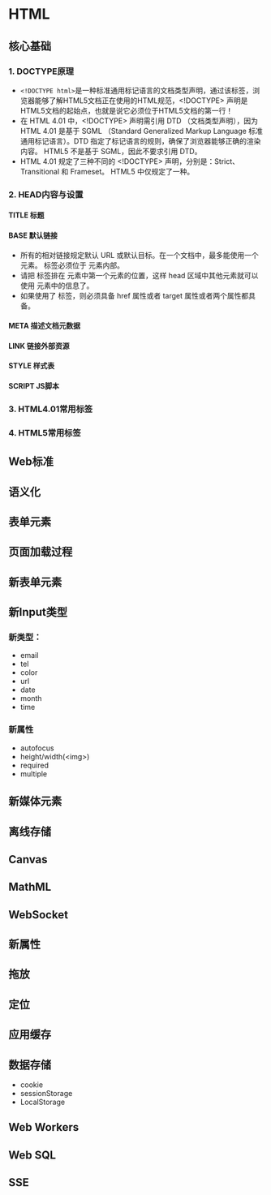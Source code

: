 # HTML

## 核心基础
### 1. DOCTYPE原理
- ```<!DOCTYPE html>```是一种标准通用标记语言的文档类型声明，通过该标签，浏览器能够了解HTML5文档正在使用的HTML规范，<!DOCTYPE> 声明是HTML5文档的起始点，也就是说它必须位于HTML5文档的第一行！
- 在 HTML 4.01 中，<!DOCTYPE> 声明需引用 DTD （文档类型声明），因为 HTML 4.01 是基于 SGML （Standard Generalized Markup Language 标准通用标记语言）。DTD 指定了标记语言的规则，确保了浏览器能够正确的渲染内容。
HTML5 不是基于 SGML，因此不要求引用 DTD。
- HTML 4.01 规定了三种不同的 <!DOCTYPE> 声明，分别是：Strict、Transitional 和 Frameset。 HTML5 中仅规定了一种。

### 2. HEAD内容与设置

#### TITLE 标题

#### BASE 默认链接
- 所有的相对链接规定默认 URL 或默认目标。在一个文档中，最多能使用一个 <base> 元素。 <base> 标签必须位于 <head> 元素内部。
- 请把 <base> 标签排在 <head>  元素中第一个元素的位置，这样 head 区域中其他元素就可以使用 <base>  元素中的信息了。
- 如果使用了 <base>  标签，则必须具备 href 属性或者 target 属性或者两个属性都具备。

#### META 描述文档元数据

#### LINK 链接外部资源

#### STYLE 样式表

#### SCRIPT JS脚本

#### 


### 3. HTML4.01常用标签

### 4. HTML5常用标签

## Web标准

## 语义化

## 表单元素

## 页面加载过程

## 新表单元素

## 新Input类型
### 新类型：

- email
- tel
- color
- url
- date
- month
- time

### 新属性

- autofocus
- height/width(\<img\>)
- required
- multiple

## 新媒体元素

## 离线存储

## Canvas

## MathML

## WebSocket

## 新属性

## 拖放

## 定位

## 应用缓存

## 数据存储
- cookie
- sessionStorage
- LocalStorage

## Web Workers

## Web SQL

## SSE